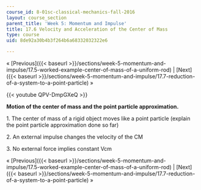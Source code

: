 ```yaml
---
course_id: 8-01sc-classical-mechanics-fall-2016
layout: course_section
parent_title: 'Week 5: Momentum and Impulse'
title: 17.6 Velocity and Acceleration of the Center of Mass
type: course
uid: 8de92a30b4b3f264b6a68332032322e6

---
```


« [Previous]({{< baseurl >}}/sections/week-5-momentum-and-impulse/17.5-worked-example-center-of-mass-of-a-uniform-rod) | [Next]({{< baseurl >}}/sections/week-5-momentum-and-impulse/17.7-reduction-of-a-system-to-a-point-particle) »

{{< youtube QPV-DmpGXeQ >}}

**Motion of the center of mass and the point particle approximation.**

1\. The center of mass of a rigid object moves like a point particle (explain the point particle approximation done so far)

2\. An external impulse changes the velocity of the CM

3\. No external force implies constant Vcm

« [Previous]({{< baseurl >}}/sections/week-5-momentum-and-impulse/17.5-worked-example-center-of-mass-of-a-uniform-rod) | [Next]({{< baseurl >}}/sections/week-5-momentum-and-impulse/17.7-reduction-of-a-system-to-a-point-particle) »